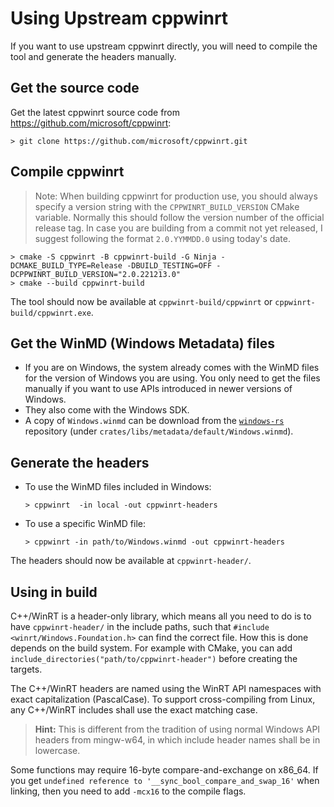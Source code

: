 <!--
SPDX-FileCopyrightText: 2022-2023 Alvin Wong
SPDX-License-Identifier: MIT
-->

Using Upstream cppwinrt
=======================

If you want to use upstream cppwinrt directly, you will need to compile the tool and generate the headers manually.

Get the source code
-------------------

Get the latest cppwinrt source code from https://github.com/microsoft/cppwinrt:
```console
> git clone https://github.com/microsoft/cppwinrt.git
```
Compile cppwinrt
----------------

> Note: When building cppwinrt for production use, you should always specify a version string with the `CPPWINRT_BUILD_VERSION` CMake variable. Normally this should follow the version number of the official release tag. In case you are building from a commit not yet released, I suggest following the format `2.0.YYMMDD.0` using today's date.
```console
> cmake -S cppwinrt -B cppwinrt-build -G Ninja -DCMAKE_BUILD_TYPE=Release -DBUILD_TESTING=OFF -DCPPWINRT_BUILD_VERSION="2.0.221213.0"
> cmake --build cppwinrt-build
```
The tool should now be available at `cppwinrt-build/cppwinrt` or `cppwinrt-build/cppwinrt.exe`.

Get the WinMD (Windows Metadata) files
--------------------------------------

* If you are on Windows, the system already comes with the WinMD files for the version of Windows you are using. You only need to get the files manually if you want to use APIs introduced in newer versions of Windows.
* They also come with the Windows SDK.
* A copy of `Windows.winmd` can be download from the [`windows-rs`][windows-rs] repository (under `crates/libs/metadata/default/Windows.winmd`).

[windows-rs]: https://github.com/microsoft/windows-rs

Generate the headers
--------------------

* To use the WinMD files included in Windows:
    ```console
    > cppwinrt  -in local -out cppwinrt-headers
    ```
* To use a specific WinMD file:
    ```console
    > cppwinrt -in path/to/Windows.winmd -out cppwinrt-headers
    ```
The headers should now be available at `cppwinrt-header/`.

Using in build
--------------

C++/WinRT is a header-only library, which means all you need to do is to have `cppwinrt-header/` in the include paths, such that `#include <winrt/Windows.Foundation.h>` can find the correct file. How this is done depends on the build system. For example with CMake, you can add `include_directories("path/to/cppwinrt-header")` before creating the targets.

The C++/WinRT headers are named using the WinRT API namespaces with exact capitalization (PascalCase). To support cross-compiling from Linux, any C++/WinRT includes shall use the exact matching case.

> **Hint:** This is different from the tradition of using normal Windows API headers from mingw-w64, in which include header names shall be in lowercase.

Some functions may require 16-byte compare-and-exchange on x86_64. If you get `undefined reference to '__sync_bool_compare_and_swap_16'` when linking, then you need to add `-mcx16` to the compile flags.
